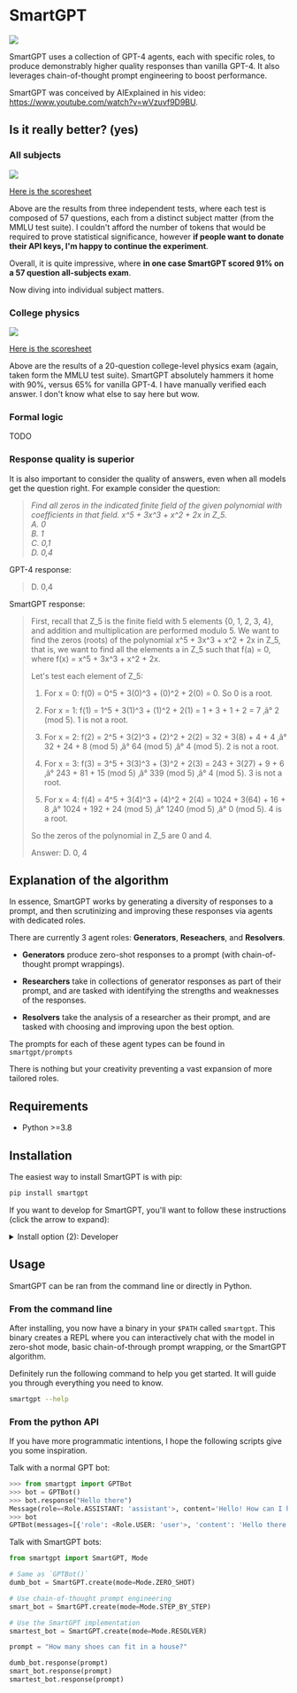 # SmartGPT

<img src="assets/alg.jpg"/>

SmartGPT uses a collection of GPT-4 agents, each with specific roles, to produce demonstrably higher quality responses than vanilla GPT-4. It also leverages chain-of-thought prompt engineering to boost performance.

SmartGPT was conceived by AIExplained in his video: https://www.youtube.com/watch?v=wVzuvf9D9BU.

## Is it really better? (yes)

### All subjects

<img src="assets/all_subjects.png"/>

[Here is the scoresheet](https://github.com/ekiefl/smartgpt/blob/eb3a362176e4177a3b2e91f8af905f95a025c2ce/benchmark/all_subjects_results.txt)

Above are the results from three independent tests, where each test is composed of 57 questions, each from a distinct subject matter (from the MMLU test suite). I couldn't afford the number of tokens that would be required to prove statistical significance, however **if people want to donate their API keys, I'm happy to continue the experiment**.

Overall, it is quite impressive, where **in one case SmartGPT scored 91% on a 57 question all-subjects exam**.

Now diving into individual subject matters.

### College physics

<img src="assets/college_physics_results.png"/>

[Here is the scoresheet](https://github.com/ekiefl/smartgpt/blob/eb3a362176e4177a3b2e91f8af905f95a025c2ce/benchmark/college_physics_results.txt)

Above are the results of a 20-question college-level physics exam (again, taken form the MMLU test suite). SmartGPT absolutely hammers it home with 90%, versus 65% for vanilla GPT-4. I have manually verified each answer. I don't know what else to say here but wow.

### Formal logic

TODO

### Response quality is superior

It is also important to consider the quality of answers, even when all models get the question right. For example consider the question:

>_Find all zeros in the indicated finite field of the given polynomial with coefficients in that field. x^5 + 3x^3 + x^2 + 2x in Z_5.  
A. 0  
B. 1  
C. 0,1  
D. 0,4_

GPT-4 response:

> D. 0,4

SmartGPT response:

> First, recall that Z_5 is the finite field with 5 elements {0, 1, 2, 3, 4}, and addition and multiplication are performed modulo 5. We want to find the zeros (roots) of the polynomial x^5 + 3x^3 + x^2 + 2x in Z_5, that is, we want to find all the elements a in Z_5 such that f(a) = 0, where f(x) = x^5 + 3x^3 + x^2 + 2x.
> 
> Let's test each element of Z_5:
> 
> 1. For x = 0:
> f(0) = 0^5 + 3(0)^3 + (0)^2 + 2(0) = 0. So 0 is a root.
> 
> 2. For x = 1:
> f(1) = 1^5 + 3(1)^3 + (1)^2 + 2(1) = 1 + 3 + 1 + 2 = 7 ‚â° 2 (mod 5). 1 is not a root.
> 
> 3. For x = 2:
> f(2) = 2^5 + 3(2)^3 + (2)^2 + 2(2) = 32 + 3(8) + 4 + 4 ‚â° 32 + 24 + 8 (mod 5) ‚â° 64 (mod 5) ‚â° 4 (mod 5). 2 is not a root.
> 
> 4. For x = 3:
> f(3) = 3^5 + 3(3)^3 + (3)^2 + 2(3) = 243 + 3(27) + 9 + 6 ‚â° 243 + 81 + 15 (mod 5) ‚â° 339 (mod 5) ‚â° 4 (mod 5). 3 is not a root.
> 
> 5. For x = 4:
> f(4) = 4^5 + 3(4)^3 + (4)^2 + 2(4) = 1024 + 3(64) + 16 + 8 ‚â° 1024 + 192 + 24 (mod 5) ‚â° 1240 (mod 5) ‚â° 0 (mod 5). 4 is a root.
> 
> So the zeros of the polynomial in Z_5 are 0 and 4.
> 
> Answer: D. 0, 4

## Explanation of the algorithm

In essence, SmartGPT works by generating a diversity of responses to a prompt, and then scrutinizing and improving these responses via agents with dedicated roles.

There are currently 3 agent roles: **Generators**, **Reseachers**, and **Resolvers**.

- **Generators** produce zero-shot responses to a prompt (with chain-of-thought prompt wrappings).

- **Researchers** take in collections of generator responses as part of their prompt, and are tasked with identifying the strengths and weaknesses of the responses.

- **Resolvers** take the analysis of a researcher as their prompt, and are tasked with choosing and improving upon the best option.

The prompts for each of these agent types can be found in `smartgpt/prompts`

There is nothing but your creativity preventing a vast expansion of more tailored roles.

## Requirements

- Python >=3.8

## Installation

The easiest way to install SmartGPT is with pip:

```bash
pip install smartgpt
```

If you want to develop for SmartGPT, you'll want to follow these instructions (click the arrow to expand):

<details><summary>Install option (2): Developer</summary>

**(i)** create a new, python environment that uses Python 3.8.10.

With `conda`, you could do the following:

```bash
conda deactivate
conda env remove --name smartgpt
conda create -y -n smartgpt python=3.8.10
conda activate smartgpt
```

Regardless of how you managed your python environment, please verify you're running `3.8.10`

```
$ python
Python 3.8.10 (default, May 19 2021, 11:01:55)
[Clang 10.0.0 ] :: Anaconda, Inc. on darwin
Type "help", "copyright", "credits" or "license" for more information.
>>> exit()
```

**(ii)** grab the codebase:

```bash
cd <A_DIRECTORY_YOU_LIKE>
git clone https://github.com/ekiefl/smartgpt.git
cd smartgpt
```

**(iii)** install the dependencies:

```bash
pip install -r requirements.txt
pip install -r requirements-dev.txt
```

In addition to `requirements.txt`, `requirements-dev.txt` includes some modules required for developement.

Install the pre-commit hooks. This will automatically format your code:

```
pre-commit install
```

**(iv)** if you used a conda environment that you named `smartgpt`, create this script that runs whenever the conda environment is activated. This script modifies `$PATH` and `$PYTHONPATH` so that python knows where to find smartgpt libraries and the shell knows where to find the smartgpt binary. **These path modifications live safely inside the smartgpt conda environment, and do not propagate into your global
environment**:

(_This is a multi-line command. Paste the entire block into your command line prompt._)

```
mkdir -p ${CONDA_PREFIX}/etc/conda/activate.d
cat <<EOF >${CONDA_PREFIX}/etc/conda/activate.d/smartgpt.sh
export PYTHONPATH=\$PYTHONPATH:$(pwd)
export PATH=\$PATH:$(pwd)/bin
EOF
```

The next time you activate your conda environment (`conda activate smartgpt`), `run_smartgpt` (or `run_smartgpt.bat` if you're on Windows) is now a binary that can be run anywhere in your filesystem whenever you are in the `smartgpt` conda environment. Test it out:

```
conda activate smartgpt
cd ~
run_smartgpt
```

</details>

## Usage

SmartGPT can be ran from the command line or directly in Python.

### From the command line

After installing, you now have a binary in your `$PATH` called `smartgpt`. This binary creates a REPL where you can interactively chat with the model in zero-shot mode, basic chain-of-through prompt wrapping, or the SmartGPT algorithm.

Definitely run the following command to help you get started. It will guide you through everything you need to know.

```bash
smartgpt --help
```

### From the python API

If you have more programmatic intentions, I hope the following scripts give you some inspiration.

Talk with a normal GPT bot:

```python
>>> from smartgpt import GPTBot
>>> bot = GPTBot()
>>> bot.response("Hello there")
Message(role=<Role.ASSISTANT: 'assistant'>, content='Hello! How can I help you today?')
>>> bot
GPTBot(messages=[{'role': <Role.USER: 'user'>, 'content': 'Hello there'}, {'role': <Role.ASSISTANT: 'assistant'>, 'content': 'Hello! How can I help you today?'}], credentials=Credentials(key=sk-r****v9t6), model='gpt-4', temp=0.5)
```

Talk with SmartGPT bots:

```python
from smartgpt import SmartGPT, Mode

# Same as `GPTBot()`
dumb_bot = SmartGPT.create(mode=Mode.ZERO_SHOT)

# Use chain-of-thought prompt engineering
smart_bot = SmartGPT.create(mode=Mode.STEP_BY_STEP)

# Use the SmartGPT implementation
smartest_bot = SmartGPT.create(mode=Mode.RESOLVER)

prompt = "How many shoes can fit in a house?"

dumb_bot.response(prompt)
smart_bot.response(prompt)
smartest_bot.response(prompt)
```
